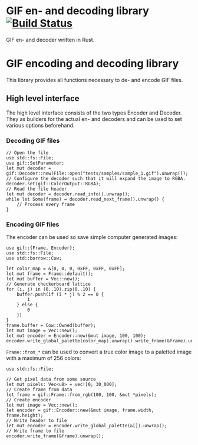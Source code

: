 # GIF en- and decoding library [![Build Status](https://travis-ci.org/PistonDevelopers/image-gif.svg?branch=master)](https://travis-ci.org/PistonDevelopers/image-gif)

GIF en- and decoder written in Rust. 

# GIF encoding and decoding library

This library provides all functions necessary to de- and encode GIF files. 

## High level interface

The high level interface consists of the two types
Encoder and Decoder.
They as builders for the actual en- and decoders and can be used to set various
options beforehand.

### Decoding GIF files

```
// Open the file
use std::fs::File;
use gif::SetParameter;
let mut decoder = gif::Decoder::new(File::open("tests/samples/sample_1.gif").unwrap());
// Configure the decoder such that it will expand the image to RGBA.
decoder.set(gif::ColorOutput::RGBA);
// Read the file header
let mut decoder = decoder.read_info().unwrap();
while let Some(frame) = decoder.read_next_frame().unwrap() {
    // Process every frame
}
```

### Encoding GIF files

The encoder can be used so save simple computer generated images:

```
use gif::{Frame, Encoder};
use std::fs::File;
use std::borrow::Cow;

let color_map = &[0, 0, 0, 0xFF, 0xFF, 0xFF];
let mut frame = Frame::default();
let mut buffer = Vec::new();
// Generate checkerboard lattice
for (i, j) in (0..10).zip(0..10) {
	buffer.push(if (i * j) % 2 == 0 {
		1
	} else {
		0
	})
}
frame.buffer = Cow::Owned(buffer);
let mut image = Vec::new();
let mut encoder = Encoder::new(&mut image, 100, 100);
encoder.write_global_palette(color_map).unwrap().write_frame(&frame).unwrap();
```

`Frame::from_*` can be used to convert a true color image to a paletted
image with a maximum of 256 colors:

```
use std::fs::File;

// Get pixel data from some source
let mut pixels: Vec<u8> = vec![0; 30_000];
// Create frame from data
let frame = gif::Frame::from_rgb(100, 100, &mut *pixels);
// Create encoder
let mut image = Vec::new();
let encoder = gif::Encoder::new(&mut image, frame.width, frame.height);
// Write header to file
let mut encoder = encoder.write_global_palette(&[]).unwrap();
// Write frame to file
encoder.write_frame(&frame).unwrap();
```
